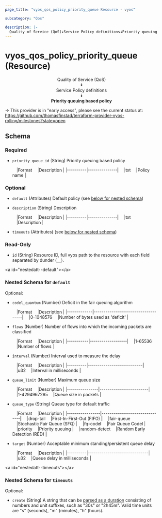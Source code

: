 ```yaml
---
page_title: "vyos_qos_policy_priority_queue Resource - vyos"

subcategory: "Qos"

description: |- 
  Quality of Service (QoS)⯯Service Policy definitions⯯Priority queuing based policy
---
```


# vyos_qos_policy_priority_queue (Resource)
<center>

Quality of Service (QoS)  
⯯  
Service Policy definitions  
⯯  
**Priority queuing based policy**


</center>

-> This provider is in "early access", please see the current status at: https://github.com/thomasfinstad/terraform-provider-vyos-rolling/milestones?state=open

## Schema

### Required

- `priority_queue_id` (String) Priority queuing based policy

    &emsp;|Format  &emsp;|Description  |
    |----------|---------------|
    &emsp;|txt     &emsp;|Policy name  |

### Optional

- `default` (Attributes) Default policy (see [below for nested schema](#nestedatt--default))
- `description` (String) Description

    &emsp;|Format  &emsp;|Description  |
    |----------|---------------|
    &emsp;|txt     &emsp;|Description  |
- `timeouts` (Attributes) (see [below for nested schema](#nestedatt--timeouts))

### Read-Only

- `id` (String) Resource ID, full vyos path to the resource with each field separated by dunder (`__`).

&lt;a id=&#34;nestedatt--default&#34;&gt;&lt;/a&gt;
### Nested Schema for `default`

Optional:

- `codel_quantum` (Number) Deficit in the fair queuing algorithm

    &emsp;|Format     &emsp;|Description                        |
    |-------------|-------------------------------------|
    &emsp;|0-1048576  &emsp;|Number of bytes used as &#39;deficit&#39;  |
- `flows` (Number) Number of flows into which the incoming packets are classified

    &emsp;|Format   &emsp;|Description      |
    |-----------|-------------------|
    &emsp;|1-65536  &emsp;|Number of flows  |
- `interval` (Number) Interval used to measure the delay

    &emsp;|Format  &emsp;|Description               |
    |----------|----------------------------|
    &emsp;|u32     &emsp;|Interval in milliseconds  |
- `queue_limit` (Number) Maximum queue size

    &emsp;|Format        &emsp;|Description            |
    |----------------|-------------------------|
    &emsp;|1-4294967295  &emsp;|Queue size in packets  |
- `queue_type` (String) Queue type for default traffic

    &emsp;|Format         &emsp;|Description                   |
    |-----------------|--------------------------------|
    &emsp;|drop-tail      &emsp;|First-In-First-Out (FIFO)     |
    &emsp;|fair-queue     &emsp;|Stochastic Fair Queue (SFQ)   |
    &emsp;|fq-codel       &emsp;|Fair Queue Codel              |
    &emsp;|priority       &emsp;|Priority queuing              |
    &emsp;|random-detect  &emsp;|Random Early Detection (RED)  |
- `target` (Number) Acceptable minimum standing/persistent queue delay

    &emsp;|Format  &emsp;|Description                  |
    |----------|-------------------------------|
    &emsp;|u32     &emsp;|Queue delay in milliseconds  |


&lt;a id=&#34;nestedatt--timeouts&#34;&gt;&lt;/a&gt;
### Nested Schema for `timeouts`

Optional:

- `create` (String) A string that can be [parsed as a duration](https://pkg.go.dev/time#ParseDuration) consisting of numbers and unit suffixes, such as &#34;30s&#34; or &#34;2h45m&#34;. Valid time units are &#34;s&#34; (seconds), &#34;m&#34; (minutes), &#34;h&#34; (hours).  
